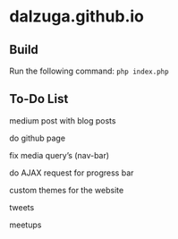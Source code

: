 # dalzuga.github.io

Build
-----

Run the following command: `php index.php`

To-Do List
----------

medium post with blog posts

do github page

fix media query’s (nav-bar)

do AJAX request for progress bar

custom themes for the website

tweets

meetups

